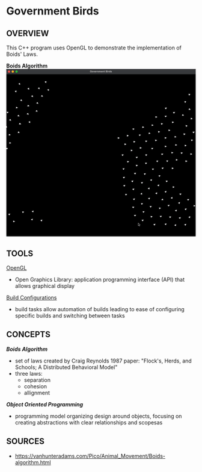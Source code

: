 # Government Birds

## OVERVIEW

This C++ program uses OpenGL to demonstrate the implementation of Boids' Laws.

**Boids Algorithm**
![Government Birds](files/Government-Birds.gif)

## TOOLS

[OpenGL](https://www.opengl.org)
- Open Graphics Library: application programming interface (API) that allows graphical display

[Build Configurations](https://code.visualstudio.com/docs/editor/tasks)
- build tasks allow automation of builds leading to ease of configuring specific builds and switching between tasks

## CONCEPTS

***Boids Algorithm***
- set of laws created by Craig Reynolds 1987 paper: "Flock's, Herds, and Schools; A Distributed Behavioral Model"
- three laws:
    - separation
    - cohesion
    - allignment


***Object Oriented Programming***
- programming model organizing design around objects, focusing on creating abstractions with clear relationships and scopesas

## SOURCES

- https://vanhunteradams.com/Pico/Animal_Movement/Boids-algorithm.html